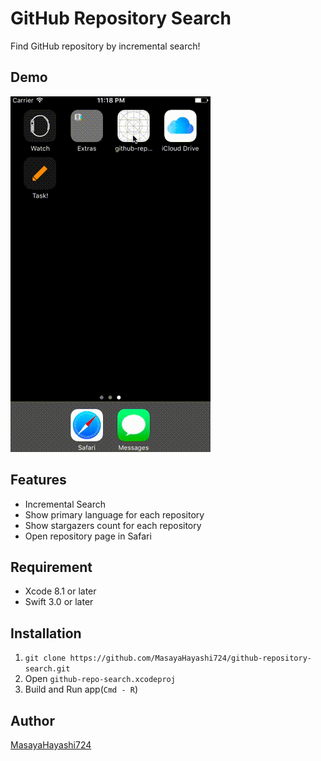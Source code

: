 # GitHub Repository Search

Find GitHub repository by incremental search!

## Demo

![Demo](demo/demo.gif)

## Features

- Incremental Search
- Show primary language for each repository
- Show stargazers count for each repository
- Open repository page in Safari

## Requirement

- Xcode 8.1 or later
- Swift 3.0 or later

## Installation

1. `git clone https://github.com/MasayaHayashi724/github-repository-search.git`
2. Open `github-repo-search.xcodeproj`
3. Build and Run app(`Cmd - R`)

## Author

[MasayaHayashi724](https://github.com/MasayaHayashi724)
